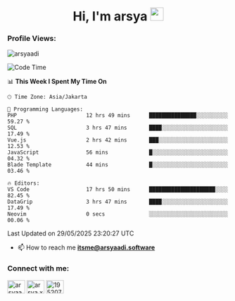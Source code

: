 <h1 align="center">Hi, I'm arsya 
  <img src="https://media.giphy.com/media/hvRJCLFzcasrR4ia7z/giphy.gif" width="30px"/>
</h1>

<p align="left"> <h3>Profile Views:</h3> <img src="https://komarev.com/ghpvc/?username=arsyaadi&label=Profile%20views&color=0e75b6&style=flat" alt="arsyaadi" /> </p>

<!--START_SECTION:waka-->
![Code Time](http://img.shields.io/badge/Code%20Time-4%2C064%20hrs%2047%20mins-blue)

📊 **This Week I Spent My Time On** 

```text
🕑︎ Time Zone: Asia/Jakarta

💬 Programming Languages: 
PHP                      12 hrs 49 mins      ███████████████░░░░░░░░░░   59.27 % 
SQL                      3 hrs 47 mins       ████░░░░░░░░░░░░░░░░░░░░░   17.49 % 
Vue.js                   2 hrs 42 mins       ███░░░░░░░░░░░░░░░░░░░░░░   12.53 % 
JavaScript               56 mins             █░░░░░░░░░░░░░░░░░░░░░░░░   04.32 % 
Blade Template           44 mins             █░░░░░░░░░░░░░░░░░░░░░░░░   03.46 % 

🔥 Editors: 
VS Code                  17 hrs 50 mins      █████████████████████░░░░   82.45 % 
DataGrip                 3 hrs 47 mins       ████░░░░░░░░░░░░░░░░░░░░░   17.49 % 
Neovim                   0 secs              ░░░░░░░░░░░░░░░░░░░░░░░░░   00.06 % 
```


 Last Updated on 29/05/2025 23:20:27 UTC
<!--END_SECTION:waka-->

- 📫 How to reach me **itsme@arsyaadi.software**


<h3 align="left">Connect with me:</h3>
<p align="left">
<a href="https://linkedin.com/in/arsyaadi" target="blank"><img align="center" src="https://raw.githubusercontent.com/rahuldkjain/github-profile-readme-generator/master/src/images/icons/Social/linked-in-alt.svg" alt="arsyaadi" height="30" width="40" /></a>
<a href="https://fb.com/arsya.xkz" target="blank"><img align="center" src="https://raw.githubusercontent.com/rahuldkjain/github-profile-readme-generator/master/src/images/icons/Social/facebook.svg" alt="arsya.xkz" height="30" width="40" /></a>
<a href="https://stackoverflow.com/users/19520749" target="blank"><img align="center" src="https://raw.githubusercontent.com/rahuldkjain/github-profile-readme-generator/master/src/images/icons/Social/stack-overflow.svg" alt="19520749" height="30" width="40" /></a>
</p>
